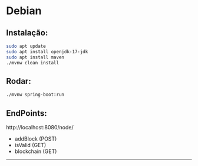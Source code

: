 # Debian
## Instalação:
```bash
sudo apt update
sudo apt install openjdk-17-jdk
sudo apt install maven
./mvnw clean install
```
## Rodar:
```bash
./mvnw spring-boot:run
```

## EndPoints:
http://localhost:8080/node/
- addBlock (POST)
- isValid (GET)
- blockchain (GET)

---